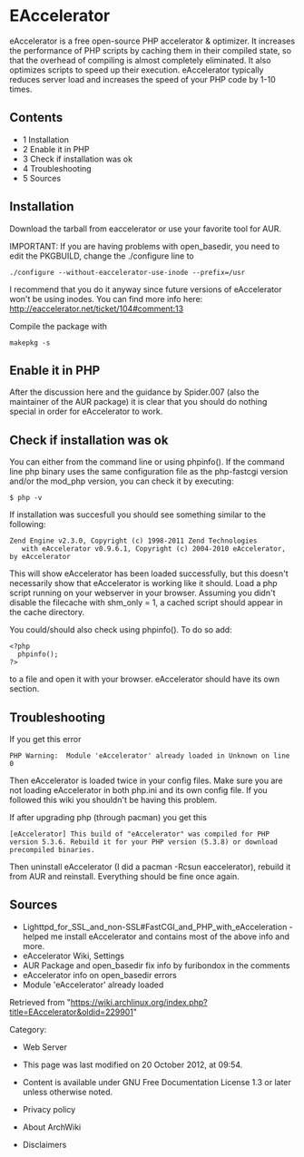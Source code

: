 EAccelerator
============

eAccelerator is a free open-source PHP accelerator & optimizer. It
increases the performance of PHP scripts by caching them in their
compiled state, so that the overhead of compiling is almost completely
eliminated. It also optimizes scripts to speed up their execution.
eAccelerator typically reduces server load and increases the speed of
your PHP code by 1-10 times.

Contents
--------

-   1 Installation
-   2 Enable it in PHP
-   3 Check if installation was ok
-   4 Troubleshooting
-   5 Sources

Installation
------------

Download the tarball from eaccelerator or use your favorite tool for
AUR.

IMPORTANT: If you are having problems with open_basedir, you need to
edit the PKGBUILD, change the ./configure line to

    ./configure --without-eaccelerator-use-inode --prefix=/usr

I recommend that you do it anyway since future versions of eAccelerator
won't be using inodes. You can find more info here:
http://eaccelerator.net/ticket/104#comment:13

Compile the package with

    makepkg -s

Enable it in PHP
----------------

After the discussion here and the guidance by Spider.007 (also the
maintainer of the AUR package) it is clear that you should do nothing
special in order for eAccelerator to work.

Check if installation was ok
----------------------------

You can either from the command line or using phpinfo(). If the command
line php binary uses the same configuration file as the php-fastcgi
version and/or the mod_php version, you can check it by executing:

    $ php -v

If installation was succesfull you should see something similar to the
following:

    Zend Engine v2.3.0, Copyright (c) 1998-2011 Zend Technologies
       with eAccelerator v0.9.6.1, Copyright (c) 2004-2010 eAccelerator, by eAccelerator

This will show eAccelerator has been loaded successfully, but this
doesn't necessarily show that eAccelerator is working like it should.
Load a php script running on your webserver in your browser. Assuming
you didn't disable the filecache with shm_only = 1, a cached script
should appear in the cache directory.

You could/should also check using phpinfo(). To do so add:

    <?php
      phpinfo();
    ?>

to a file and open it with your browser. eAccelerator should have its
own section.

Troubleshooting
---------------

If you get this error

    PHP Warning:  Module 'eAccelerator' already loaded in Unknown on line 0

Then eAccelerator is loaded twice in your config files. Make sure you
are not loading eAccelerator in both php.ini and its own config file. If
you followed this wiki you shouldn't be having this problem.

If after upgrading php (through pacman) you get this

    [eAccelerator] This build of "eAccelerator" was compiled for PHP version 5.3.6. Rebuild it for your PHP version (5.3.8) or download precompiled binaries.

Then uninstall eAccelerator (I did a pacman -Rcsun eaccelerator),
rebuild it from AUR and reinstall. Everything should be fine once again.

Sources
-------

-   Lighttpd_for_SSL_and_non-SSL#FastCGI_and_PHP_with_eAcceleration -
    helped me install eAccelerator and contains most of the above info
    and more.
-   eAccelerator Wiki, Settings
-   AUR Package and open_basedir fix info by furibondox in the comments
-   eAccelerator info on open_basedir errors
-   Module 'eAccelerator' already loaded

Retrieved from
"https://wiki.archlinux.org/index.php?title=EAccelerator&oldid=229901"

Category:

-   Web Server

-   This page was last modified on 20 October 2012, at 09:54.
-   Content is available under GNU Free Documentation License 1.3 or
    later unless otherwise noted.
-   Privacy policy
-   About ArchWiki
-   Disclaimers
